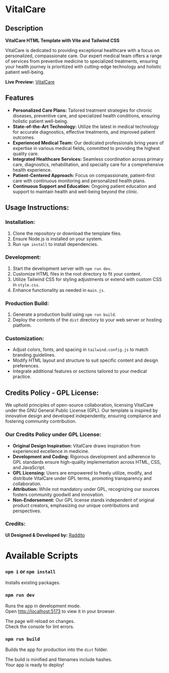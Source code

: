 # VitalCare

## Description

**VitalCare HTML Template with Vite and Tailwind CSS**

VitalCare is dedicated to providing exceptional healthcare with a focus on personalized, compassionate care. Our expert medical team offers a range of services from preventive medicine to specialized treatments, ensuring your health journey is prioritized with cutting-edge technology and holistic patient well-being.

**Live Preview:** [VitalCare](https://VitalCare-vite.netlify.app/)

## Features

- **Personalized Care Plans:** Tailored treatment strategies for chronic diseases, preventive care, and specialized health conditions, ensuring holistic patient well-being.
- **State-of-the-Art Technology:** Utilize the latest in medical technology for accurate diagnostics, effective treatments, and improved patient outcomes.
- **Experienced Medical Team:** Our dedicated professionals bring years of expertise in various medical fields, committed to providing the highest quality care.
- **Integrated Healthcare Services:** Seamless coordination across primary care, diagnostics, rehabilitation, and specialty care for a comprehensive health experience.
- **Patient-Centered Approach:** Focus on compassionate, patient-first care with continuous monitoring and personalized health plans.
- **Continuous Support and Education:** Ongoing patient education and support to maintain health and well-being beyond the clinic.

## Usage Instructions:

### Installation:

1. Clone the repository or download the template files.
2. Ensure Node.js is installed on your system.
3. Run `npm install` to install dependencies.

### Development:

1. Start the development server with `npm run dev`.
2. Customize HTML files in the root directory to fit your content.
3. Utilize Tailwind CSS for styling adjustments or extend with custom CSS in `style.css`.
4. Enhance functionality as needed in `main.js`.

### Production Build:

1. Generate a production build using `npm run build`.
2. Deploy the contents of the `dist` directory to your web server or hosting platform.

### Customization:

- Adjust colors, fonts, and spacing in `tailwind.config.js` to match branding guidelines.
- Modify HTML layout and structure to suit specific content and design preferences.
- Integrate additional features or sections tailored to your medical practice.

## Credits Policy - GPL License:

We uphold principles of open-source collaboration, licensing VitalCare under the GNU General Public License (GPL). Our template is inspired by innovative design and developed independently, ensuring compliance and fostering community contribution.

### Our Credits Policy under GPL License:

- **Original Design Inspiration:** VitalCare draws inspiration from experienced excellence in medicine.
- **Development and Coding:** Rigorous development and adherence to GPL standards ensure high-quality implementation across HTML, CSS, and JavaScript.
- **GPL Licensing:** Users are empowered to freely utilize, modify, and distribute VitalCare under GPL terms, promoting transparency and collaboration.
- **Attribution:** While not mandatory under GPL, recognizing our sources fosters community goodwill and innovation.
- **Non-Endorsement:** Our GPL license stands independent of original product creators, emphasizing our unique contributions and perspectives.

### Credits:

**UI Designed & Developed by:** [Raddito](https://raddito.com/)

# Available Scripts

### `npm i` or `npm install`

Installs existing packages.

### `npm run dev`

Runs the app in development mode.\
Open [http://localhost:5173](http://localhost:5173) to view it in your browser.

The page will reload on changes.\
Check the console for lint errors.

### `npm run build`

Builds the app for production into the `dist` folder.

The build is minified and filenames include hashes.\
Your app is ready to deploy!
